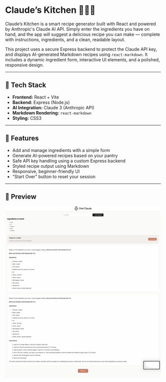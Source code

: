 # Claude’s Kitchen 🧑‍🍳✨

Claude’s Kitchen is a smart recipe generator built with React and powered by Anthropic's Claude AI API. Simply enter the ingredients you have on hand, and the app will suggest a delicious recipe you can make — complete with instructions, ingredients, and a clean, readable layout.

This project uses a secure Express backend to protect the Claude API key, and displays AI-generated Markdown recipes using `react-markdown`. It includes a dynamic ingredient form, interactive UI elements, and a polished, responsive design.

---

## 🔧 Tech Stack

- **Frontend:** React + Vite  
- **Backend:** Express (Node.js)  
- **AI Integration:** Claude 3 (Anthropic API)  
- **Markdown Rendering:** `react-markdown`  
- **Styling:** CSS3

---

## 🚀 Features

- Add and manage ingredients with a simple form  
- Generate AI-powered recipes based on your pantry  
- Safe API key handling using a custom Express backend  
- Styled recipe output using Markdown  
- Responsive, beginner-friendly UI  
- “Start Over” button to reset your session  

---

## 📸 Preview

<img src="screenshots/preview1.png" alt="App preview 1" width="700" />
<br />
<img src="screenshots/preview2.png" alt="App preview 2" width="700" />


